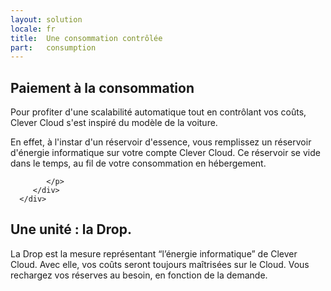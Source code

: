 ```yaml
---
layout: solution
locale: fr
title:  Une consommation contrôlée
part:   consumption
---
```

<div id="part-pay-as-you-go">
   <div class="container">
      <h2>Paiement à la consommation</h2>
      <div class="row">
         <div class="span5">
            <p>
               Pour profiter d'une scalabilité automatique tout en contrôlant vos coûts, Clever Cloud s'est inspiré du modèle de la voiture.
            </p>
			<p>
               En effet, à l'instar d'un réservoir d'essence, vous remplissez un réservoir d'énergie informatique sur votre compte Clever Cloud. Ce réservoir se vide dans le temps, au fil de votre consommation en hébergement.
            </p>
         </div>
		<div class="span5 offset2">
            <p>
              
            </p>
         </div>
      </div>
   </div>
</div>
<div id="part-drop">
   <div class="container">
      <div class="row">
         <div class="span4 offset8">
            <h2>Une unité : la Drop.</h2>
            <p>
			   La Drop est la mesure représentant “l’énergie&nbsp;informatique” de Clever Cloud. Avec elle, vos
			                  coûts seront toujours maîtrisées sur le Cloud. Vous rechargez vos réserves au besoin, en fonction de la demande.
            </p>
         </div>
      </div>
   </div>
</div>
